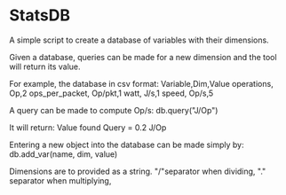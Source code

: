 # StatsDB

A simple script to create a database of variables with their dimensions.
 
Given a database, queries can be made for a new dimension and the tool will return its value. 

For example, the database in csv format:
Variable,Dim,Value
operations, Op,2
ops_per_packet, Op/pkt,1
watt, J/s,1
speed, Op/s,5


A query can be made to compute Op/s:
db.query("J/Op")

It will return:
Value found
Query = 0.2 J/Op


Entering a new object into the database can be made simply by:
db.add_var(name, dim, value)


Dimensions are to provided as a string. "/"separator when dividing, "." separator when multiplying,
